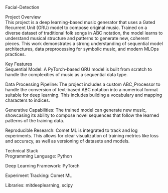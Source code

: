 Facial-Detection

Project Overview       
This project is a deep learning-based music generator that uses a Gated Recurrent Unit (GRU) model to compose original music. Trained on a diverse dataset of traditional folk songs in ABC notation, the model learns to understand musical structure and patterns to generate new, coherent pieces. This work demonstrates a strong understanding of sequential model architectures, data preprocessing for symbolic music, and modern MLOps practices.

Key Features     
Sequential Model: A PyTorch-based GRU model is built from scratch to handle the complexities of music as a sequential data type.

Data Processing Pipeline: The project includes a custom ABC_Processor to handle the conversion of text-based ABC notation into a numerical format suitable for deep learning. This includes building a vocabulary and mapping characters to indices.

Generative Capabilities: The trained model can generate new music, showcasing its ability to compose novel sequences that follow the learned patterns of the training data.

Reproducible Research: Comet ML is integrated to track and log experiments. This allows for clear visualization of training metrics like loss and accuracy, as well as versioning of datasets and models.

Technical Stack     
Programming Language: Python

Deep Learning Framework: PyTorch

Experiment Tracking: Comet ML

Libraries: mitdeeplearning, scipy

